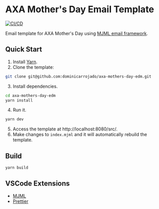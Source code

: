 # AXA Mother's Day Email Template

[![CI/CD](https://github.com/dominicarrojado/axa-mothers-day-edm/actions/workflows/ci.yml/badge.svg)](https://github.com/dominicarrojado/axa-mothers-day-edm/actions/workflows/ci.yml)

Email template for AXA Mother's Day using [MJML email framework](https://mjml.io/).

## Quick Start

1. Install [Yarn](https://yarnpkg.com/lang/en/docs/install/).
2. Clone the template:

```bash
git clone git@github.com:dominicarrojado/axa-mothers-day-edm.git
```

3. Install dependencies.

```bash
cd axa-mothers-day-edm
yarn install
```

4. Run it.

```bash
yarn dev
```

5. Access the template at http://localhost:8080/src/.
6. Make changes to `index.mjml` and it will automatically rebuild the template.

## Build

```bash
yarn build
```

## VSCode Extensions

- [MJML](https://marketplace.visualstudio.com/items?itemName=mjmlio.vscode-mjml)
- [Prettier](https://marketplace.visualstudio.com/items?itemName=esbenp.prettier-vscode)

